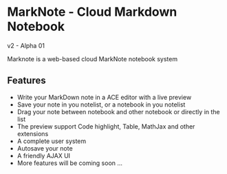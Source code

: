MarkNote - Cloud Markdown Notebook
=========================
v2 - Alpha 01

Marknote is a web-based cloud MarkNote notebook system

Features
--------------
- Write your MarkDown note in a ACE editor with a live preview
- Save your note in you notelist, or a notebook in you notelist
- Drag your note between notebook and other notebook or directly in the list
- The preview support Code highlight, Table, MathJax and other extensions
- A complete user system
- Autosave your note
- A friendly AJAX UI
- More features will be coming soon ...